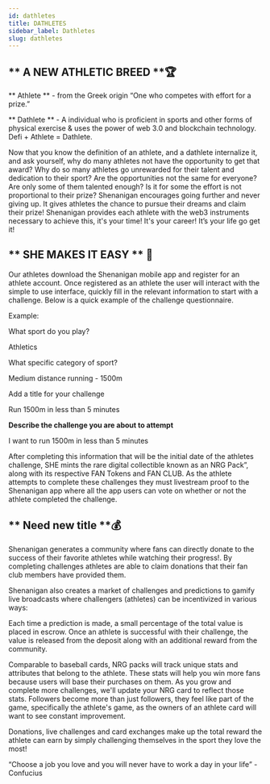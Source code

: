 ```yaml
---
id: dathletes
title: DATHLETES
sidebar_label: Dathletes
slug: dathletes
---
```


## ** A NEW ATHLETIC BREED **🏆 

** Athlete ** - from the Greek origin “One who competes with effort for a prize.”

** Dathlete ** - A individual who is proficient in sports and other forms of physical exercise & uses the power of web 3.0 and blockchain technology. Defi + Athlete = Dathlete. 

Now that you know the definition of an athlete, and a dathlete internalize it, and ask yourself, why do many athletes not have the opportunity to get that award? Why do so many athletes go unrewarded for their talent and dedication to their sport? Are the opportunities not the same for everyone? Are only some of them talented enough? Is it for some the effort is not proportional to their prize? Shenanigan encourages going further and never giving up. It gives athletes the chance to pursue their dreams and claim their prize! Shenanigan provides each athlete with the web3 instruments necessary to achieve this, it's your time! It's your career! It’s your life go get it!



## ** SHE MAKES IT EASY ** 📱

Our athletes download the Shenanigan mobile app and register for an athlete account. Once registered as an athlete the user will interact with the simple to use interface, quickly fill in the relevant information to start with a challenge. Below is a quick example of the challenge questionnaire.

Example:

What sport do you play?

Athletics

What specific category of sport?

Medium distance running - 1500m

Add a title for your challenge

Run 1500m in less than 5 minutes

__Describe the challenge you are about to attempt__

I want to run 1500m in less than 5 minutes

After completing this information that will be the initial date of the athletes challenge, SHE mints the rare digital collectible known as an NRG Pack”, along with its respective FAN Tokens and FAN CLUB. As the athlete attempts to complete these challenges they must livestream proof to the Shenanigan app where all the app users can vote on whether or not the athlete completed the challenge.


## ** Need new title **💰

Shenanigan generates a community where fans can directly donate to the success of their favorite athletes while watching their progress!. By completing challenges athletes are able to claim donations that their fan club members have provided them.

Shenanigan also creates a market of challenges and predictions to gamify live broadcasts where challengers (athletes) can be incentivized in various ways:

Each time a prediction is made, a small percentage of the total value is placed in escrow. Once an athlete is successful with their challenge, the value is released from the deposit along with an additional reward from the community.

Comparable to baseball cards, NRG packs will track unique stats and attributes that belong to the athlete. These stats will help you win more fans because users will base their purchases on them. As you grow and complete more challenges, we'll update your NRG card to reflect those stats. Followers become more than just followers, they feel like part of the game, specifically the athlete's game, as the owners of an athlete card will want to see constant improvement.

Donations, live challenges and card exchanges make up the total reward the athlete can earn by simply challenging themselves in the sport they love the most!

“Choose a job you love and you will never have to work a day in your life” - Confucius
